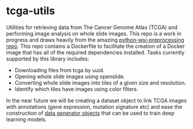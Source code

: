 # tcga-utils
Utilities for retrieving data from The Cancer Genome Atlas (TCGA) and performing image analysis on whole slide images. This repo is a work in progress and draws heavily from the amazing [python-wsi-preprocessing repo](https://github.com/deroneriksson/python-wsi-preprocessing). This repo contains a Dockerfile to facilitate the creation of a Docker image that has all of the required dependencies installed. Tasks currently supported by this library includes:
* Downloading files from tcga by uuid.
* Opening whole slide images using openslide.
* Converting whole slide images into tiles of a given size and resolution.
* Identify which tiles have images using color filters.

In the near future we will be creating a dataset object to link TCGA images with annotations (gene expression, mutation signature etc) and ease the construction of [data generator objects](https://keras.io/preprocessing/image/) that can be used to train deep learning models.

